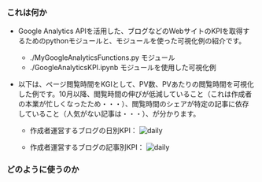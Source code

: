 ### これは何か
- Google Analytics APIを活用した、ブログなどのWebサイトのKPIを取得するためのpythonモジュールと、モジュールを使った可視化例の紹介です。
	- ./MyGoogleAnalyticsFunctions.py モジュール
	- ./GoogleAnalyticsKPI.ipynb モジュールを使用した可視化例
- 以下は、ページ閲覧時間をKGIとして、PV数、PVあたりの閲覧時間を可視化した例です。10月以降、閲覧時間の伸びが低減していること（これは作成者の本業が忙しくなったため・・・）、閲覧時間のシェアが特定の記事に依存していること（人気がない記事は・・・）、が分かります。

	- 作成者運営するブログの日別KPI：
![daily](http://drive.google.com/uc?export=view&id=1WJ9FAHDOrXFmUhUJAJFBd1PDExLa33G0)

	- 作成者運営するブログの記事別KPI：
![daily](http://drive.google.com/uc?export=view&id=1btghJTt5eB5nKRtTNi230uuvb66ecqQy)

### どのように使うのか
<!--stackedit_data:
eyJoaXN0b3J5IjpbLTg4MTk0ODQ2OSwxNzE1NjgwNDkxLC0xND
g5ODUyNjc2LDczMDk5ODExNl19
-->